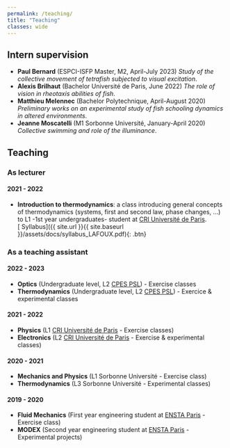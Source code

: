 ```yaml
---
permalink: /teaching/
title: "Teaching"
classes: wide
---
```

## Intern supervision
*   **Paul Bernard** (ESPCI-ISFP Master, M2, April-July 2023) _Study of the collective movement of tetrafish subjected to visual excitation_.
*   **Alexis Brilhaut** (Bachelor Université de Paris, June 2022) _The role of vision in rheotaxis abilities of fish_.
*   **Matthieu Melennec** (Bachelor Polytechnique, April-August 2020) _Preliminary works on an experimental study of fish schooling dynamics in altered environments_.
*   **Jeanne Moscatelli** (M1 Sorbonne Université, January-April 2020) _Collective swimming and role of the illuminance_.

## Teaching
### As lecturer
#### 2021 - 2022
* **Introduction to thermodynamics**: a class introducing general concepts of thermodynamics (systems, first and second law, phase changes, ...) to L1 -1st year undergraduates- student at [CRI Université de Paris](https://odf.u-paris.fr/fr/offre-de-formation/licence-XA/sciences-technologies-sante-STS/frontiere-du-vivant-K49QUG3G/licence-frontieres-du-vivant-JWUASDUB.html).  
[<i class="fas fa-file-pdf"></i> Syllabus]({{ site.url }}{{ site.baseurl }}/assets/docs/syllabus_LAFOUX.pdf){: .btn}


### As a teaching assistant
#### 2022 - 2023
*   **Optics** (Undergraduate level, L2 [CPES PSL](https://psl.eu/en/education/multidisciplinary-undergraduate-degree-cpes)) - Exercise classes
*   **Thermodynamics** (Undergraduate level, L2 [CPES PSL](https://psl.eu/en/education/multidisciplinary-undergraduate-degree-cpes)) - Exercice & experimental classes

#### 2021 - 2022
*   **Physics** (L1 [CRI Université de Paris](https://odf.u-paris.fr/fr/offre-de-formation/licence-XA/sciences-technologies-sante-STS/frontiere-du-vivant-K49QUG3G/licence-frontieres-du-vivant-JWUASDUB.html) - Exercise classes)
*   **Electronics** (L2 [CRI Université de Paris](https://odf.u-paris.fr/fr/offre-de-formation/licence-XA/sciences-technologies-sante-STS/frontiere-du-vivant-K49QUG3G/licence-frontieres-du-vivant-JWUASDUB.html) - Exercise & experimental classes)

#### 2020 - 2021
*   **Mechanics and Physics** (L1 Sorbonne Université - Exercise class)
*   **Thermodynamics** (L3 Sorbonne Université - Experimental classes)

#### 2019 - 2020
*   **Fluid Mechanics** (First year engineering student at [ENSTA Paris](https://www.ensta-paris.fr/en) - Exercise class)
*   **MODEX** (Second year engineering student at [ENSTA Paris](https://www.ensta-paris.fr/en) - Experimental projects)




<!---
## Supervision

* May-July 2021, Co-supervision of **Nathan Doumèche**'s master thesis on *Développement de Taylor signé et applications à l’apprentissage statistique* with [Gérard Biau](http://www.lsta.upmc.fr/biau.html) and [Pierre Marion](https://pierremarion23.github.io).
* June-July 2020, Co-supervision of **Linus Bleistein**'s master thesis on *SiGANtures: Generating Times Series Using
Wasserstein-Generative Adversarial Nets and the Signature Transform* with [Gérard Biau](http://www.lsta.upmc.fr/biau.html) and [Claire Boyer](https://www.lpsm.paris/pageperso/boyer/index.html).

## Teaching 

### As lecturer

* **Data Science**, spring 2022: a course introducing data science to 1st year engineering students at [Mines ParisTech](https://www.minesparis.psl.eu/) (undergratuate level)
* **Return to graduate studies diploma for exiles**, spring 2019-2022 : refresher course on mathematics for continuing education at [Sorbonne Université](https://sciences.sorbonne-universite.fr/formation-sciences/offre-de-formation/du-respe) (high school level)

### As teaching assistant

* **Linear models**, autumn 2020-2021 : exercise classes introducing linear models to 2nd year [ISUP](https://isup.sorbonne-universite.fr/) (Institut de Statistique de l'Université de Paris) students (graduate level)
* **Inferential Statistics**, spring 2020-2021: exercices classes introducing first notions of statistics (tests, parametric estimation...) to 1st year [ISUP](https://isup.sorbonne-universite.fr/) (Institut de Statistique de l'Université de Paris) students (graduate level)
* **Mathematical Statistics**, autumn 2019-2020 : computer labs in R to introduce basic notions of statistics to master students in applied mathematics at [Sorbonne Université](https://sciences.sorbonne-universite.fr/formation-sciences/masters/master-mathematiques-et-applications) (graduate level)
-->